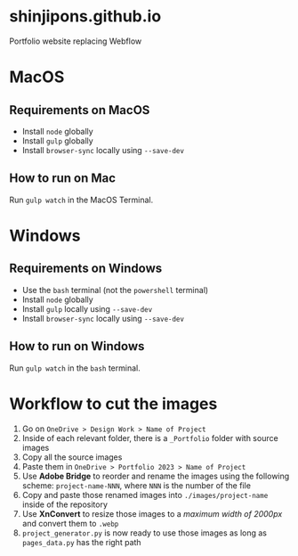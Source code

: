 # shinjipons.github.io

Portfolio website replacing Webflow

# MacOS

## Requirements on MacOS

- Install `node` globally
- Install `gulp` globally
- Install `browser-sync` locally using `--save-dev`

## How to run on Mac

Run `gulp watch` in the MacOS Terminal.

# Windows

## Requirements on Windows

- Use the `bash` terminal (not the `powershell` terminal)
- Install `node` globally
- Install `gulp` locally using `--save-dev`
- Install `browser-sync` locally using `--save-dev`

## How to run on Windows

Run `gulp watch` in the `bash` terminal.

# Workflow to cut the images

1. Go on `OneDrive > Design Work > Name of Project`
2. Inside of each relevant folder, there is a `_Portfolio` folder with source images
3. Copy all the source images
4. Paste them in `OneDrive > Portfolio 2023 > Name of Project`
5. Use **Adobe Bridge** to reorder and rename the images using the following scheme: `project-name-NNN`, where `NNN` is the number of the file
6. Copy and paste those renamed images into `./images/project-name` inside of the repository
7. Use **XnConvert** to resize those images to a *maximum width of 2000px* and convert them to `.webp`
8. `project_generator.py` is now ready to use those images as long as `pages_data.py` has the right path